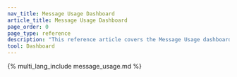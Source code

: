 ```yaml
---
nav_title: Message Usage Dashboard
article_title: Message Usage Dashboard
page_order: 0
page_type: reference
description: "This reference article covers the Message Usage dashboard, where you can view self-service insights into your SMS and WhatsApp credit usage."
tool: Dashboard
---
```


{% multi_lang_include message_usage.md %}
